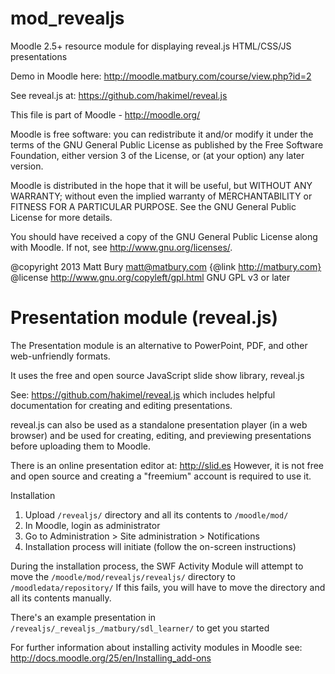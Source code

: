 mod_revealjs
============

Moodle 2.5+ resource module for displaying reveal.js HTML/CSS/JS presentations

Demo in Moodle here: http://moodle.matbury.com/course/view.php?id=2

See reveal.js at: https://github.com/hakimel/reveal.js

This file is part of Moodle - http://moodle.org/

Moodle is free software: you can redistribute it and/or modify
it under the terms of the GNU General Public License as published by
the Free Software Foundation, either version 3 of the License, or
(at your option) any later version.

Moodle is distributed in the hope that it will be useful,
but WITHOUT ANY WARRANTY; without even the implied warranty of
MERCHANTABILITY or FITNESS FOR A PARTICULAR PURPOSE.  See the
GNU General Public License for more details.

You should have received a copy of the GNU General Public License
along with Moodle.  If not, see <http://www.gnu.org/licenses/>.

@copyright      2013 Matt Bury <matt@matbury.com>  {@link http://matbury.com}
@license        http://www.gnu.org/copyleft/gpl.html GNU GPL v3 or later


Presentation module (reveal.js)
==============================

The Presentation module is an alternative to PowerPoint, PDF, and other
web-unfriendly formats.

It uses the free and open source JavaScript slide show library, reveal.js

See: https://github.com/hakimel/reveal.js which includes helpful documentation
for creating and editing presentations.

reveal.js can also be used as a standalone presentation player (in a web browser)
and be used for creating, editing, and previewing presentations before uploading
them to Moodle.

There is an online presentation editor at: http://slid.es However, it is not
free and open source and creating a "freemium" account is required to use it.

Installation

1. Upload `/revealjs/` directory and all its contents to `/moodle/mod/` 
2. In Moodle, login as administrator
3. Go to Administration > Site administration > Notifications
4. Installation process will initiate (follow the on-screen instructions)

During the installation process, the SWF Activity Module will attempt to move 
the `/moodle/mod/revealjs/revealjs/` directory to `/moodledata/repository/`
If this fails, you will have to move the directory and all its contents manually.

There's an example presentation in `/revealjs/_revealjs_/matbury/sdl_learner/` to 
get you started

For further information about installing activity modules in Moodle see:
http://docs.moodle.org/25/en/Installing_add-ons
